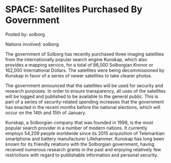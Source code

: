 # SPACE: Satellites Purchased By Government

Posted by: solborg

Nations involved: solborg

The government of Solborg has recently purchased three imaging satellites from the internationally popular search engine Kunskap, which also provides a mapping service, for a total of 86,000 Solborgian Kronor or 162,000 International Dollars. The satellites were being decommissioned by Kunskap in favor of a series of newer satellites to take clearer photos.

The government announced that the satellites will be used for security and research purposes. In order to ensure transparency, all uses of the satellites will be logged and published to be available to the general public. This is part of a series of security-related spending increases that the government has enacted in the recent months before the national elections, which will occur on the 14th and 15th of January.

Kunskap, a Solborgian company that was founded in 1998, is the most popular search provider in a number of modern nations. It currently employs 54,209 people worldwide since its 2015 acquisition of Telemarkian smartphone and battery manufacturer Lillehammer. Kunskap has long been known for its friendly relations with the Solborgian government, having received numerous research grants in the past and enjoying relatively few restrictions with regard to publishable information and personal security.
